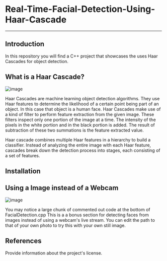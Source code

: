 # Real-Time-Facial-Detection-Using-Haar-Cascade

-----------------------------------------------

## Introduction
In this repository you will find a C++ project that showcases the uses Haar Cascades for object detection.

## What is a Haar Cascade? 

![image](https://github.com/ianmparker/Real-Time-Facial-Detection-Using-Haar-Cascade/assets/18231849/95110121-c636-4ed7-b4b3-09f30065c16d)

Haar Cascades are machine learning object detection algorithms. 
They use Haar features to determine the likelihood of a certain point being part of an object. 
In this case that object is a human face.
Haar Cascades make use of a kind of filter to perform feature extraction from the given image. 
These filters inspect only one portion of the image at a time. 
The intensity of the pixels in the white portion and in the black portion is added. 
The result of subtraction of these two summations is the feature extracted value. 

Haar cascade combines multiple Haar features in a hierarchy to build a classifier. 
Instead of analyzing the entire image with each Haar feature, cascades break down the detection process into stages, each consisting of a set of features.

## Installation


## Using a Image instead of a Webcam
![image](https://github.com/ianmparker/Real-Time-Facial-Detection-Using-Haar-Cascade/assets/18231849/8959d37c-b4b6-4835-b09f-57e41c8b827d)

You may notice a large chunk of commented out code at the bottom of FacialDetection.cpp
This is a a bonus section for detecting faces from images instead of using a webcam's live stream. 
You can edit the path to that of your own photo to try this with your own still image. 


## References
Provide information about the project's license.
